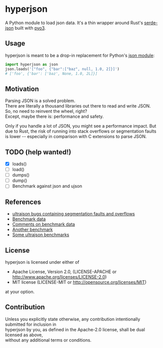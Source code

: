 # hyperjson

A Python module to load json data.
It's a thin wrapper around Rust's [serde-json](https://github.com/serde-rs/json) built with [pyo3](https://github.com/PyO3/pyo3).

## Usage

hyperjson is meant to be a drop-in replacement for Python's [json module](https://docs.python.org/3/library/json.html):  

```python
import hyperjson as json
json.loads('["foo", {"bar":["baz", null, 1.0, 2]}]')
# ['foo', {'bar': ['baz', None, 1.0, 2L]}]
```


## Motivation

Parsing JSON is a solved problem.  
There are literally a thousand libraries out there to read and write JSON.  
So, no need to reinvent the wheel, right?  
Except, maybe there is: performance and safety.

Only if you handle a lot of JSON, you might see a performance impact.
But due to Rust, the risk of running into stack overflows or segmentation faults is lower --
especially in comparison with C extensions to parse JSON.

## TODO (help wanted!)

- [X] loads()
- [ ] load()
- [ ] dumps()
- [ ] dump()
- [ ] Benchmark against json and ujson

## References

* [ultrajson bugs containing segmentation faults and overflows](https://github.com/esnme/ultrajson/issues)
* [Benchmark data](https://users.rust-lang.org/t/serde-and-serde-json-1-0-0-released/10466/3)
* [Comments on benchmark data](https://www.reddit.com/r/rust/comments/6albr0/serde_compared_to_the_fastest_c_json_library/)
* [Another benchmark](https://github.com/serde-rs/json-benchmark)
* [Some ultrajson benchmarks](https://pypi.python.org/pypi/ujson)

## License

hyperjson is licensed under either of

* Apache License, Version 2.0, (LICENSE-APACHE or http://www.apache.org/licenses/LICENSE-2.0)
* MIT license (LICENSE-MIT or http://opensource.org/licenses/MIT)

at your option.

## Contribution

Unless you explicitly state otherwise, any contribution intentionally submitted for inclusion in  
hyperjson by you, as defined in the Apache-2.0 license, shall be dual licensed as above,  
without any additional terms or conditions.